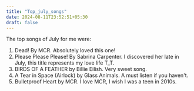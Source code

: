 ```yaml
---
title: "Top_july_songs"
date: 2024-08-11T23:52:51+05:30
draft: false
---
```


The top songs of July for me were:

1. Dead! By MCR. Absolutely loved this one!
2. Please Please Please! By Sabrina Carpenter. I discovered her late in July, this title represents my love life T_T.
3. BIRDS OF A FEATHER by Billie Eilish. Very sweet song.
4. A Tear in Space (Airlock) by Glass Animals. A must listen if you haven't.
5. Bulletproof Heart by MCR. I love MCR, I wish I was a teen in 2010s.